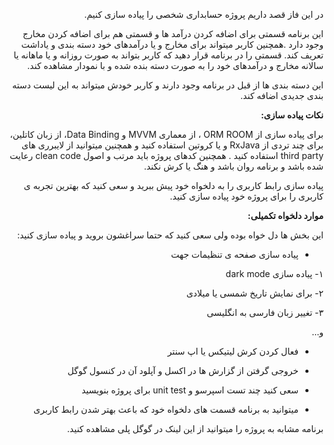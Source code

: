 <div dir="rtl" align='right'>

در این فاز قصد داریم پروژه حسابداری شخصی را پیاده سازی کنیم.

این برنامه قسمتی برای اضافه کردن درآمد ها و قسمتی هم برای اضافه کردن مخارج وجود دارد .همچنین کاربر میتواند برای مخارج و یا درآمدهای خود دسته بندی و یاداشت تعریف کند. قسمتی را در برنامه قرار دهید که  کاربر بتواند به صورت روزانه و یا ماهانه یا سالانه مخارج و درآمدهای خود را به صورت دسته بنده شده و با نمودار مشاهده کند.

این دسته بندی ها از قبل در برنامه وجود دارند و کاربر خودش میتواند به این لیست دسته بندی جدیدی اضافه کند.



**نکات پیاده سازی:**

برای پیاده سازی از ORM ROOM ، از معماری MVVM‌ و Data Binding،‌ از زبان کاتلین، برای چند تردی از RxJava و یا کروتین استفاده کنید و همچنین میتوانید از لایبرری های third party استفاده کنید .
همچنین کدهای پروژه باید مرتب و اصول clean code رعایت شده باشد و برنامه روان باشد و هنگ یا کرش نکند.

پیاده سازی رابط کاربری را به دلخواه خود پیش ببرید و سعی کنید که بهترین تجربه ی کاربری را برای پروژه خود پیاده سازی کنید.

**موارد دلخواه تکمیلی:**

این بخش ها دل خواه بوده ولی سعی کنید که حتما سراغشون بروید و پیاده سازی کنید:

- پیاده سازی صفحه ی تنظیمات جهت

۱- پیاده سازی dark mode

۲- برای نمایش تاریخ شمسی یا میلادی

۳- تغییر زبان فارسی به انگلیسی

و...

- فعال کردن کرش لیتیکس یا اپ سنتر

- خروجی گرفتن از گزارش ها در اکسل و آپلود آن در کنسول گوگل
- سعی کنید چند تست اسپرسو و unit test برای پروژه بنویسید
- میتوانید به برنامه قسمت های دلخواه خود که باعث بهتر شدن رابط کاربری 

برنامه مشابه به پروژه را میتوانید از این لینک در گوگل پلی مشاهده کنید.


</div>
